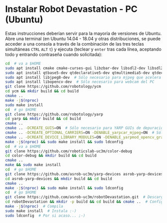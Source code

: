 # Instalar Robot Devastation - PC \(Ubuntu\)

Estas instrucciones deberían servir para la mayoría de versiones de Ubuntu. Abre una terminal (en Ubuntu 14.04 - 18.04 y otras distribuciones, se puede acceder a una consola a través de la combinación de las tres teclas simultáneas `CTRL` `ALT` `t`) y ejecuta (teclear y `enter` tras cada línea, aceptando todo y entrando contraseña cuando solicitada):

```bash
cd  # va a $HOME
sudo apt install cmake cmake-curses-gui libzbar-dev libsdl2-dev libsdl2-image-dev libsdl2-mixer-dev libsdl2-ttf-dev build-essential libace-dev git
sudo apt install qtbase5-dev qtdeclarative5-dev qtmultimedia5-dev qtdeclarative5-qtquick2-plugin qtdeclarative5-window-plugin qtdeclarative5-qtmultimedia-plugin qtdeclarative5-controls-plugin qtdeclarative5-dialogs-plugin libqt5svg5
sudo apt install libjpeg8-dev  # Sólo necesario para mjpeg que acelera comunicaciones de vídeo
sudo apt install libopencv-dev  # Sólo necesario para webcam del PC
git clone https://github.com/robotology/ycm
cd ycm && mkdir build && cd build
cmake ..
make -j$(nproc)
sudo make install
cd  # go $HOME
git clone https://github.com/robotology/yarp
cd yarp && mkdir build && cd build
cmake ..
cmake .. -DCREATE_GUIS=ON  # Sólo necesario para YARP GUIs de depuración: yarpview, gyarpmanager
cmake .. -DCREATE_OPTIONAL_CARRIERS=ON -DENABLE_yarpcar_mjpeg=ON  # Sólo necesario para mjpeg que acelera comunicaciones de vídeo
cmake .. -DCREATE_DEVICE_LIBRARY_MODULES=ON -DENABLE_yarpmod_opencv_grabber=ON  # Sólo necesario para webcam del PC
make -j$(nproc) && sudo make install && sudo ldconfig
cd  # va a $HOME
git clone https://github.com/roboticslab-uc3m/color-debug
cd color-debug && mkdir build && cd build
cmake ..
make && sudo make install
cd  # go $HOME
git clone https://github.com/asrob-uc3m/yarp-devices asrob-yarp-devices
cd asrob-yarp-devices && mkdir build && cd build
cmake ..
make -j$(nproc) && sudo make install && sudo ldconfig
cd  # go $HOME
git clone https://github.com/asrob-uc3m/robotDevastation.git  # Descarga Robot Devastation
cd robotDevastation && mkdir -p build && cd build && cmake ..  # Configura Robot Devastation
make -j$(nproc)  # Compila
sudo make install  # Instala :-)
sudo ldconfig  # Por si acaso... ;-)
```

